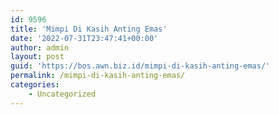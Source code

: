 ```yaml
---
id: 9596
title: 'Mimpi Di Kasih Anting Emas'
date: '2022-07-31T23:47:41+00:00'
author: admin
layout: post
guid: 'https://bos.awn.biz.id/mimpi-di-kasih-anting-emas/'
permalink: /mimpi-di-kasih-anting-emas/
categories:
    - Uncategorized
---
```


